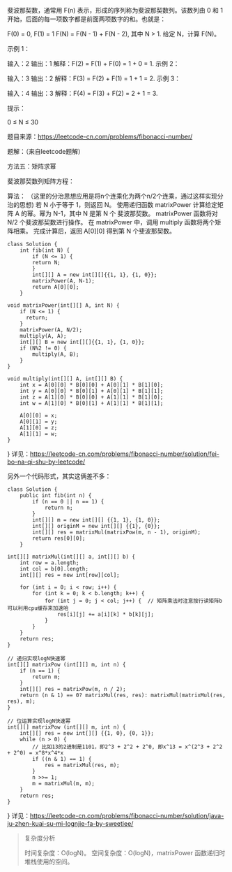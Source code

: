 斐波那契数，通常用 F(n) 表示，形成的序列称为斐波那契数列。该数列由 0 和 1 开始，后面的每一项数字都是前面两项数字的和。也就是：

F(0) = 0,   F(1) = 1
F(N) = F(N - 1) + F(N - 2), 其中 N > 1.
给定 N，计算 F(N)。

 

示例 1：

输入：2
输出：1
解释：F(2) = F(1) + F(0) = 1 + 0 = 1.
示例 2：

输入：3
输出：2
解释：F(3) = F(2) + F(1) = 1 + 1 = 2.
示例 3：

输入：4
输出：3
解释：F(4) = F(3) + F(2) = 2 + 1 = 3.
 

提示：

0 ≤ N ≤ 30

题目来源：https://leetcode-cn.com/problems/fibonacci-number/



题解：（来自leetcode题解）

方法五：矩阵求幂

斐波那契数列矩阵方程：

算法：
（这里的分治思想应用是将n个连乘化为两个n/2个连乘，通过这样实现分治的思想)
若 N 小于等于 1，则返回 N。
使用递归函数 matrixPower 计算给定矩阵 A 的幂。幂为 N-1，其中 N 是第 N 个 斐波那契数。
matrixPower 函数将对 N/2 个斐波那契数进行操作。
在 matrixPower 中，调用 multiply 函数将两个矩阵相乘。
完成计算后，返回 A[0][0] 得到第 N 个斐波那契数。

    class Solution {
        int fib(int N) {
            if (N <= 1) {
            return N;
            }
            int[][] A = new int[][]{{1, 1}, {1, 0}};
            matrixPower(A, N-1);
            return A[0][0];
        }

    void matrixPower(int[][] A, int N) {
        if (N <= 1) {
          return;
        }
        matrixPower(A, N/2);
        multiply(A, A);
        int[][] B = new int[][]{{1, 1}, {1, 0}};
        if (N%2 != 0) {
            multiply(A, B);
        }
    }

    void multiply(int[][] A, int[][] B) {
        int x = A[0][0] * B[0][0] + A[0][1] * B[1][0];
        int y = A[0][0] * B[0][1] + A[0][1] * B[1][1];
        int z = A[1][0] * B[0][0] + A[1][1] * B[1][0];
        int w = A[1][0] * B[0][1] + A[1][1] * B[1][1];

        A[0][0] = x;
        A[0][1] = y;
        A[1][0] = z;
        A[1][1] = w;
    }
}
详见：https://leetcode-cn.com/problems/fibonacci-number/solution/fei-bo-na-qi-shu-by-leetcode/


另外一个代码形式，其实这俩差不多：

    class Solution {
        public int fib(int n) {
            if (n == 0 || n == 1) {
                return n;
            }
            int[][] m = new int[][] {{1, 1}, {1, 0}};
            int[][] originM = new int[][] {{1}, {0}}; 
            int[][] res = matrixMul(matrixPow(m, n - 1), originM); 
            return res[0][0];
        }

    int[][] matrixMul(int[][] a, int[][] b) {
        int row = a.length;
        int col = b[0].length;
        int[][] res = new int[row][col];
        
        for (int i = 0; i < row; i++) {
            for (int k = 0; k < b.length; k++) {
                for (int j = 0; j < col; j++) {  // 矩阵乘法时注意按行读矩阵b可以利用cpu缓存来加速哈
                    res[i][j] += a[i][k] * b[k][j];
                }
            }
        }
        return res;
    }

    // 递归实现logN快速幂
    int[][] matrixPow (int[][] m, int n) {
        if (n == 1) {
            return m;
        }
        int[][] res = matrixPow(m, n / 2);
        return (n & 1) == 0? matrixMul(res, res): matrixMul(matrixMul(res, res), m);
    }

    // 位运算实现logN快速幂
    int[][] matrixPow (int[][] m, int n) {
        int[][] res = new int[][] {{1, 0}, {0, 1}};
        while (n > 0) {
            // 比如13的2进制是1101，即2^3 + 2^2 + 2^0, 即x^13 = x^(2^3 + 2^2 + 2^0) = x^8*x^4*x
            if ((n & 1) == 1) {
                res = matrixMul(res, m);
            }
            n >>= 1;
            m = matrixMul(m, m);
        }
        return res;
    }
}
详见：https://leetcode-cn.com/problems/fibonacci-number/solution/java-ju-zhen-kuai-su-mi-lognjie-fa-by-sweetiee/

>复杂度分析
>
>时间复杂度：O(logN)。
>空间复杂度：O(logN)，matrixPower 函数递归时堆栈使用的空间。
